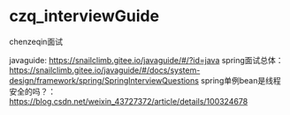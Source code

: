 # czq_interviewGuide
chenzeqin面试

javaguide: https://snailclimb.gitee.io/javaguide/#/?id=java
spring面试总体： https://snailclimb.gitee.io/javaguide/#/docs/system-design/framework/spring/SpringInterviewQuestions
spring单例bean是线程安全的吗？：https://blog.csdn.net/weixin_43727372/article/details/100324678
